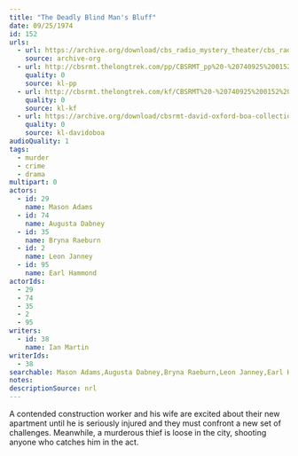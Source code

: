 ```yaml
---
title: "The Deadly Blind Man's Bluff"
date: 09/25/1974
id: 152
urls: 
  - url: https://archive.org/download/cbs_radio_mystery_theater/cbs_radio_mystery_theater-0151-0200.zip/cbs_radio_mystery_theater-0151-0200%2Fcbsrmt_0152_the_deadly_blind_mans_bluff.mp3
    source: archive-org
  - url: http://cbsrmt.thelongtrek.com/pp/CBSRMT_pp%20-%20740925%200152%20The%20Deadly%20Blind%20Man%27s%20Bluff.mp3
    quality: 0
    source: kl-pp
  - url: http://cbsrmt.thelongtrek.com/kf/CBSRMT%20-%20740925%200152%20The%20Deadly%20Blind%20Man%27s%20Bluff_kf.mp3
    quality: 0
    source: kl-kf
  - url: https://archive.org/download/cbsrmt-david-oxford-boa-collection/CBSRMT-740925-0152-The-Deadly-Blind-Man's-Bluff-(64-44)_kf-{BoA}.mp3
    quality: 0
    source: kl-davidoboa
audioQuality: 1
tags: 
  - murder
  - crime
  - drama
multipart: 0
actors:  
  - id: 29
    name: Mason Adams  
  - id: 74
    name: Augusta Dabney  
  - id: 35
    name: Bryna Raeburn  
  - id: 2
    name: Leon Janney  
  - id: 95
    name: Earl Hammond
actorIds:  
  - 29  
  - 74  
  - 35  
  - 2  
  - 95
writers:  
  - id: 38
    name: Ian Martin
writerIds:  
  - 38
searchable: Mason Adams,Augusta Dabney,Bryna Raeburn,Leon Janney,Earl Hammond Ian Martin
notes: 
descriptionSource: nrl
---
```

A contended construction worker  and his wife are excited about their new apartment until he is seriously injured and they must confront a new set of challenges. Meanwhile, a murderous thief is loose in the city, shooting anyone who catches him in the act.
